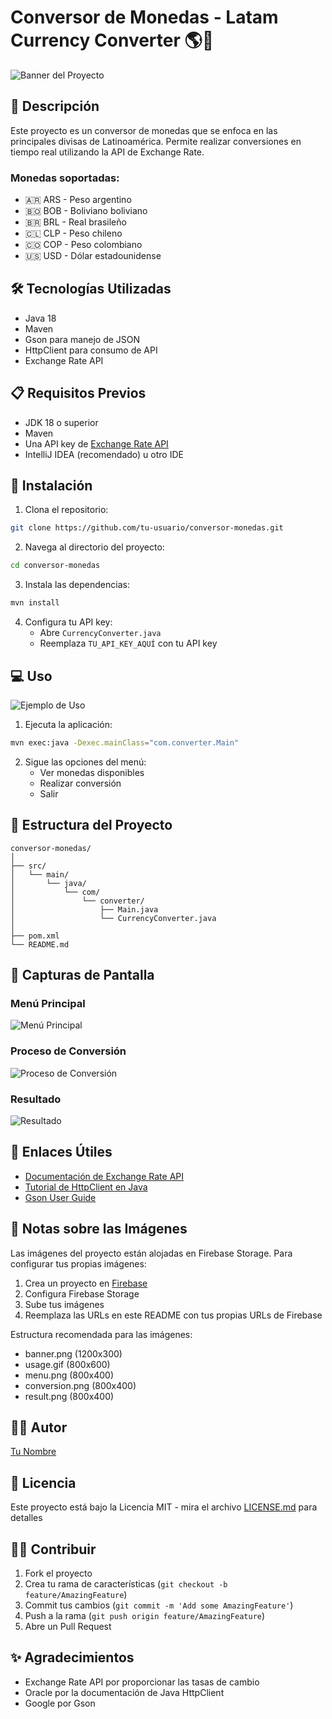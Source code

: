# Conversor de Monedas - Latam Currency Converter 🌎💱

![Banner del Proyecto](https://firebasestorage.googleapis.com/YOUR_STORAGE_URL/banner.png)

## 📝 Descripción

Este proyecto es un conversor de monedas que se enfoca en las principales divisas de Latinoamérica. Permite realizar conversiones en tiempo real utilizando la API de Exchange Rate.

### Monedas soportadas:
- 🇦🇷 ARS - Peso argentino
- 🇧🇴 BOB - Boliviano boliviano
- 🇧🇷 BRL - Real brasileño
- 🇨🇱 CLP - Peso chileno
- 🇨🇴 COP - Peso colombiano
- 🇺🇸 USD - Dólar estadounidense

## 🛠️ Tecnologías Utilizadas

- Java 18
- Maven
- Gson para manejo de JSON
- HttpClient para consumo de API
- Exchange Rate API

## 📋 Requisitos Previos

- JDK 18 o superior
- Maven
- Una API key de [Exchange Rate API](https://www.exchangerate-api.com/)
- IntelliJ IDEA (recomendado) u otro IDE

## 🚀 Instalación

1. Clona el repositorio:
```bash
git clone https://github.com/tu-usuario/conversor-monedas.git
```

2. Navega al directorio del proyecto:
```bash
cd conversor-monedas
```

3. Instala las dependencias:
```bash
mvn install
```

4. Configura tu API key:
   - Abre `CurrencyConverter.java`
   - Reemplaza `TU_API_KEY_AQUÍ` con tu API key

## 💻 Uso

![Ejemplo de Uso](https://firebasestorage.googleapis.com/YOUR_STORAGE_URL/usage.gif)

1. Ejecuta la aplicación:
```bash
mvn exec:java -Dexec.mainClass="com.converter.Main"
```

2. Sigue las opciones del menú:
   - Ver monedas disponibles
   - Realizar conversión
   - Salir

## 📁 Estructura del Proyecto

```
conversor-monedas/
│
├── src/
│   └── main/
│       └── java/
│           └── com/
│               └── converter/
│                   ├── Main.java
│                   └── CurrencyConverter.java
│
├── pom.xml
└── README.md
```

## 📸 Capturas de Pantalla

### Menú Principal
![Menú Principal](https://firebasestorage.googleapis.com/v0/b/chateapp-latino.appspot.com/o/Alura%2Fconversor_monedas.jpg?alt=media&token=bb33c9ad-830f-4677-9631-8e15420fa897)

### Proceso de Conversión
![Proceso de Conversión](https://firebasestorage.googleapis.com/v0/b/chateapp-latino.appspot.com/o/Alura%2Fconversor_monedas.jpg?alt=media&token=bb33c9ad-830f-4677-9631-8e15420fa897)

### Resultado
![Resultado](https://firebasestorage.googleapis.com/v0/b/chateapp-latino.appspot.com/o/Alura%2Fconversor_monedas.jpg?alt=media&token=bb33c9ad-830f-4677-9631-8e15420fa897)

## 🔗 Enlaces Útiles

- [Documentación de Exchange Rate API](https://www.exchangerate-api.com/docs)
- [Tutorial de HttpClient en Java](https://docs.oracle.com/en/java/javase/18/docs/api/java.net.http/java/net/http/HttpClient.html)
- [Gson User Guide](https://github.com/google/gson/blob/master/UserGuide.md)

## 📝 Notas sobre las Imágenes

Las imágenes del proyecto están alojadas en Firebase Storage. Para configurar tus propias imágenes:

1. Crea un proyecto en [Firebase](https://firebase.google.com/)
2. Configura Firebase Storage
3. Sube tus imágenes
4. Reemplaza las URLs en este README con tus propias URLs de Firebase

Estructura recomendada para las imágenes:
- banner.png (1200x300)
- usage.gif (800x600)
- menu.png (800x400)
- conversion.png (800x400)
- result.png (800x400)

## 👨‍💻 Autor

[Tu Nombre](https://github.com/DavidGMc)

## 📄 Licencia

Este proyecto está bajo la Licencia MIT - mira el archivo [LICENSE.md](LICENSE) para detalles

## 🙋‍♂️ Contribuir

1. Fork el proyecto
2. Crea tu rama de características (`git checkout -b feature/AmazingFeature`)
3. Commit tus cambios (`git commit -m 'Add some AmazingFeature'`)
4. Push a la rama (`git push origin feature/AmazingFeature`)
5. Abre un Pull Request

## ✨ Agradecimientos

- Exchange Rate API por proporcionar las tasas de cambio
- Oracle por la documentación de Java HttpClient
- Google por Gson
